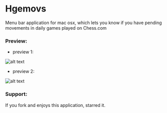# Hgemovs
Menu bar application for mac osx, which lets you know if you have pending movements in daily games played on Chess.com

### Preview:
* preview 1:

![alt text](http://hcarrasco.cl/apps/Hgemovs/hgemovs-preview.png)

* preview 2:

![alt text](http://hcarrasco.cl/apps/Hgemovs/hgemovs-menu.png)

### Support:

If you fork and enjoys this application, starred it.
